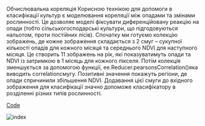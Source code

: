 Обчислювальна кореляція
Корисною технікою для допомоги в класифікації культур є моделювання кореляції між опадами та змінами рослинності. Це дозволяє моделі фіксувати диференційовану реакцію на опади (тобто сільськогосподарські культури, що підгодовуються нальотом, проти постійних лісів). Спочатку ми готуємо колекцію зображень, де кожне зображення складається з 2 смуг – сукупної кількості опадів для кожного місяця та середнього NDVI для наступного місяця. Це створить 11 зображень на рік, які показуватимуть опади та NDVI із затримкою в 1 місяць для кожного пікселя. Потім колекція зменшується за допомогою функції, ee.Reducer.pearsonsCorrelation()яка виводить correlationсмугу. Позитивні значення покажуть регіони, де опади спричинили збільшення NDVI. Додавання цієї смуги до вхідного зображення для класифікації значно допоможе класифікатору в розділенні різних типів рослинності.


[Code](https://code.earthengine.google.com/8396e9d9e28adfc9768d725816b8ac4e)

![index](https://github.com/SergeyShchus/Satellite-Imagery-Analysis/blob/master/EarthEngine/rainfall_NDVI_corelation/rainfall_NDVI_corelation.png?raw=true)

